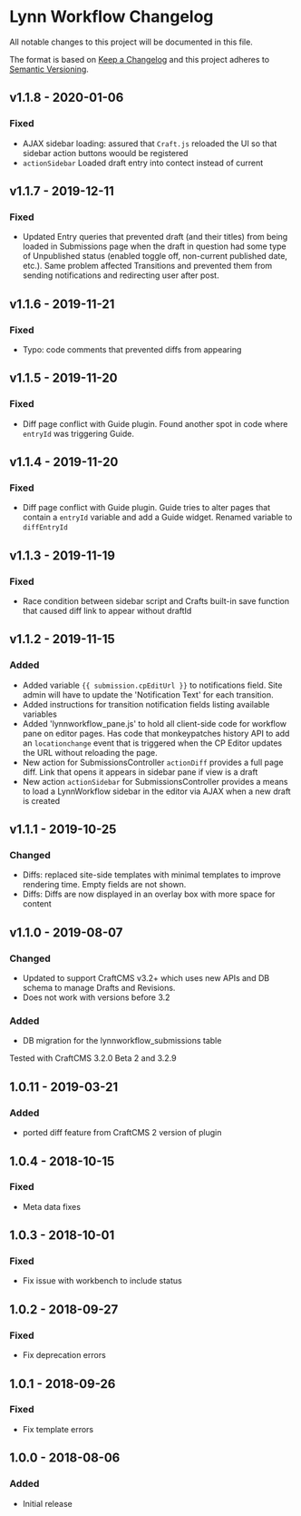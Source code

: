 # Lynn Workflow Changelog

All notable changes to this project will be documented in this file.

The format is based on [Keep a Changelog](http://keepachangelog.com/) and this project adheres to [Semantic Versioning](http://semver.org/).

## v1.1.8 - 2020-01-06
### Fixed
- AJAX sidebar loading: assured that `Craft.js` reloaded the UI so that sidebar action buttons woould be registered
- `actionSidebar` Loaded draft entry into contect instead of current

## v1.1.7 - 2019-12-11
### Fixed
- Updated Entry queries that prevented draft (and their titles) from being loaded in Submissions page when the draft in question had some type of Unpublished status (enabled toggle off, non-current published date, etc.). Same problem affected Transitions and prevented them from sending notifications and redirecting user after post.

## v1.1.6 - 2019-11-21
### Fixed
- Typo: code comments that prevented diffs from appearing

## v1.1.5 - 2019-11-20
### Fixed
- Diff page conflict with Guide plugin. Found another spot in code where `entryId` was triggering Guide.

## v1.1.4 - 2019-11-20
### Fixed
- Diff page conflict with Guide plugin. Guide tries to alter pages that contain a `entryId` variable and add a Guide widget. Renamed variable to `diffEntryId`

## v1.1.3 - 2019-11-19
### Fixed
- Race condition between sidebar script and Crafts built-in save function that caused diff link to appear without draftId

## v1.1.2 - 2019-11-15
### Added
- Added variable `{{ submission.cpEditUrl }}` to notifications field. Site admin will have to update the 'Notification Text' for each transition.
- Added instructions for transition notification fields listing available variables
- Added 'lynnworkflow_pane.js' to hold all client-side code for workflow pane on editor pages. Has code that monkeypatches history API to add an `locationchange` event that is triggered when the CP Editor updates the URL without reloading the page.
- New action for SubmissionsController `actionDiff` provides a full page diff. Link that opens it appears in sidebar pane if view is a draft
- New action `actionSidebar` for SubmissionsController provides a means to load a LynnWorkflow sidebar in the editor via AJAX when a new draft is created

## v1.1.1 - 2019-10-25
### Changed
- Diffs: replaced site-side templates with minimal templates to improve rendering time. Empty fields are not shown.
- Diffs: Diffs are now displayed in an overlay box with more space for content

## v1.1.0 - 2019-08-07
### Changed
- Updated to support CraftCMS v3.2+ which uses new APIs and DB schema to manage Drafts and Revisions.
- Does not work with versions before 3.2

### Added
- DB migration for the lynnworkflow_submissions table

Tested with CraftCMS 3.2.0 Beta 2 and 3.2.9

## 1.0.11 - 2019-03-21
### Added
- ported diff feature from CraftCMS 2 version of plugin

## 1.0.4 - 2018-10-15
### Fixed
- Meta data fixes

## 1.0.3 - 2018-10-01
### Fixed
- Fix issue with workbench to include status

## 1.0.2 - 2018-09-27
### Fixed
- Fix deprecation errors

## 1.0.1 - 2018-09-26
### Fixed
- Fix template errors

## 1.0.0 - 2018-08-06
### Added
- Initial release
